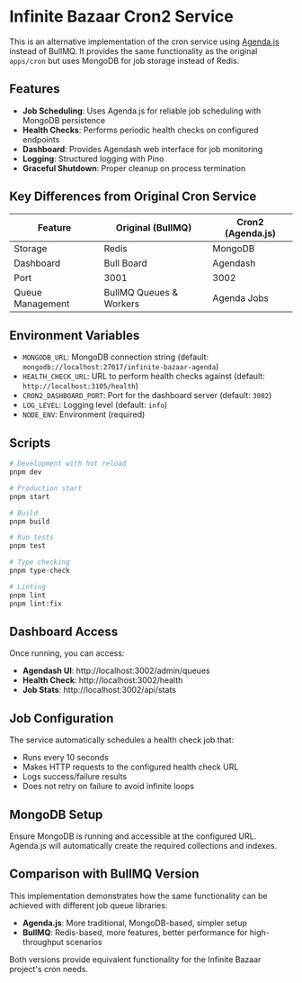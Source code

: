 # Infinite Bazaar Cron2 Service

This is an alternative implementation of the cron service using [Agenda.js](https://github.com/agenda/agenda) instead of BullMQ. It provides the same functionality as the original `apps/cron` but uses MongoDB for job storage instead of Redis.

## Features

- **Job Scheduling**: Uses Agenda.js for reliable job scheduling with MongoDB persistence
- **Health Checks**: Performs periodic health checks on configured endpoints
- **Dashboard**: Provides Agendash web interface for job monitoring
- **Logging**: Structured logging with Pino
- **Graceful Shutdown**: Proper cleanup on process termination

## Key Differences from Original Cron Service

| Feature | Original (BullMQ) | Cron2 (Agenda.js) |
|---------|-------------------|-------------------|
| Storage | Redis | MongoDB |
| Dashboard | Bull Board | Agendash |
| Port | 3001 | 3002 |
| Queue Management | BullMQ Queues & Workers | Agenda Jobs |

## Environment Variables

- `MONGODB_URL`: MongoDB connection string (default: `mongodb://localhost:27017/infinite-bazaar-agenda`)
- `HEALTH_CHECK_URL`: URL to perform health checks against (default: `http://localhost:3105/health`)
- `CRON2_DASHBOARD_PORT`: Port for the dashboard server (default: `3002`)
- `LOG_LEVEL`: Logging level (default: `info`)
- `NODE_ENV`: Environment (required)

## Scripts

```bash
# Development with hot reload
pnpm dev

# Production start
pnpm start

# Build
pnpm build

# Run tests
pnpm test

# Type checking
pnpm type-check

# Linting
pnpm lint
pnpm lint:fix
```

## Dashboard Access

Once running, you can access:

- **Agendash UI**: http://localhost:3002/admin/queues
- **Health Check**: http://localhost:3002/health  
- **Job Stats**: http://localhost:3002/api/stats

## Job Configuration

The service automatically schedules a health check job that:
- Runs every 10 seconds
- Makes HTTP requests to the configured health check URL
- Logs success/failure results
- Does not retry on failure to avoid infinite loops

## MongoDB Setup

Ensure MongoDB is running and accessible at the configured URL. Agenda.js will automatically create the required collections and indexes.

## Comparison with BullMQ Version

This implementation demonstrates how the same functionality can be achieved with different job queue libraries:

- **Agenda.js**: More traditional, MongoDB-based, simpler setup
- **BullMQ**: Redis-based, more features, better performance for high-throughput scenarios

Both versions provide equivalent functionality for the Infinite Bazaar project's cron needs. 